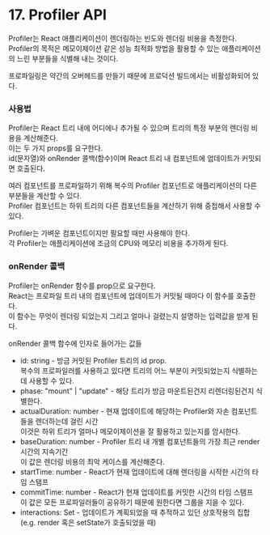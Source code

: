 # 17. Profiler API

Profiler는 React 애플리케이션이 렌더링하는 빈도와 렌더링 비용을 측정한다.  
Profiler의 목적은 메모이제이션 같은 성능 최적화 방법을 활용할 수 있는 애플리케이션의 느린 부분들을 식별해 내는 것이다.

프로파일링은 약간의 오버헤드를 만들기 때문에 프로덕션 빌드에서는 비활성화되어 있다.

### 사용법

Profiler는 React 트리 내에 어디에나 추가될 수 있으며 트리의 특정 부분의 렌더링 비용을 계산해준다.  
이는 두 가지 props를 요구한다.  
id(문자열)와 onRender 콜백(함수)이며 React 트리 내 컴포넌트에 업데이트가 커밋되면 호출된다.

여러 컴포넌트를 프로파일하기 위해 복수의 Profiler 컴포넌트로 애플리케이션의 다른 부분들을 계산할 수 있다.  
Profiler 컴포넌트는 하위 트리의 다른 컴포넌트들을 계산하기 위해 중첩해서 사용할 수 있다.

Profiler는 가벼운 컴포넌트이지만 필요할 때만 사용해야 한다.  
각 Profiler는 애플리케이션에 조금의 CPU와 메모리 비용을 추가하게 된다.

### onRender 콜백

Profiler는 onRender 함수를 prop으로 요구한다.  
React는 프로파일 트리 내의 컴포넌트에 업데이트가 커밋될 때마다 이 함수를 호출한다.  
이 함수는 무엇이 렌더링 되었는지 그리고 얼마나 걸렸는지 설명하는 입력값을 받게 된다.

onRender 콜백 함수에 인자로 들어가는 값들

- id: string - 방금 커밋된 Profiler 트리의 id prop.  
  복수의 프로파일러를 사용하고 있다면 트리의 어느 부분이 커밋되었는지 식별하는 데 사용할 수 있다.
- phase: "mount" | "update" - 해당 트리가 방금 마운트된건지 리렌더링된건지 식별한다.
- actualDuration: number - 현재 업데이트에 해당하는 Profiler와 자손 컴포넌트들을 렌더하는데 걸린 시간  
  이것은 하위 트리가 얼마나 메모이제이션을 잘 활용하고 있는지를 암시한다.
- baseDuration: number - Profiler 트리 내 개별 컴포넌트들의 가장 최근 render 시간의 지속기간  
  이 값은 렌더링 비용의 최악 케이스를 계산해준다.
- startTime: number - React가 현재 업데이트에 대해 렌더링을 시작한 시간의 타임 스탬프
- commitTime: number - React가 현재 업데이트를 커밋한 시간의 타임 스탬프  
  이 값은 모든 프로파일러들이 공유하기 때문에 원한다면 그룹을 지을 수 있다.
- interactions: Set - 업데이트가 계획되었을 때 추적하고 있던 상호작용의 집합  
  (e.g. render 혹은 setState가 호출되었을 때)